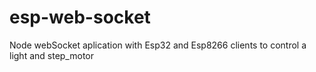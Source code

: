 # esp-web-socket
Node webSocket aplication with Esp32 and Esp8266 clients to control a light and step_motor
